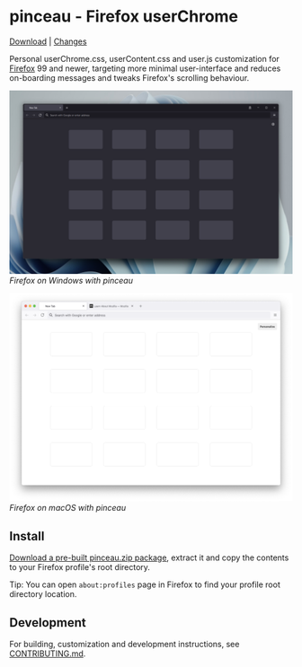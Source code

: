 pinceau - Firefox userChrome
=====

[Download](https://github.com/gocom/pinceau/releases/latest/download/pinceau.zip) | [Changes](https://github.com/gocom/pinceau/releases)

Personal userChrome.css, userContent.css and user.js customization for
[Firefox](https://www.mozilla.org/en-US/firefox/new/) 99 and newer,
targeting more minimal user-interface and reduces on-boarding
messages and tweaks Firefox's scrolling behaviour.

[![Firefox on Windows](https://raw.githubusercontent.com/gocom/pinceau/screenshots/images/firefox-windows.png)](https://raw.githubusercontent.com/gocom/pinceau/screenshots/images/firefox-windows.png)
*Firefox on Windows with pinceau*

[![Firefox on macOS](https://raw.githubusercontent.com/gocom/pinceau/screenshots/images/firefox.png)](https://raw.githubusercontent.com/gocom/pinceau/screenshots/images/firefox.png)
*Firefox on macOS with pinceau*

Install
-----

[Download a pre-built pinceau.zip package](https://github.com/gocom/pinceau/releases/latest/download/pinceau.zip),
extract it and copy the contents to your Firefox profile's root directory.

Tip: You can open `about:profiles` page in Firefox to find
your profile root directory location.

Development
-----

For building, customization and development instructions, see [CONTRIBUTING.md](https://raw.github.com/gocom/pinceau/master/CONTRIBUTING.md).
